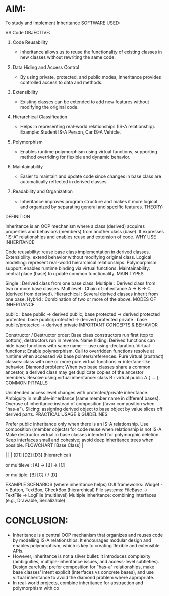 # AIM:

 To study and implement Inheritance
SOFTWARE USED:

VS Code
OBJECTIVE:

1. Code Reusability
   - Inheritance allows us to reuse the functionality of existing classes 
     in new classes without rewriting the same code.

2. Data Hiding and Access Control
   - By using private, protected, and public modes, inheritance provides 
     controlled access to data and methods.

3. Extensibility
   - Existing classes can be extended to add new features 
     without modifying the original code.

4. Hierarchical Classification
   - Helps in representing real-world relationships (IS-A relationship).
     Example: Student IS-A Person, Car IS-A Vehicle.

5. Polymorphism
   - Enables runtime polymorphism using virtual functions, 
     supporting method overriding for flexible and dynamic behavior.

6. Maintainability
   - Easier to maintain and update code since changes in base class 
     are automatically reflected in derived classes.

7. Readability and Organization
   - Inheritance improves program structure and makes it more logical 
     and organized by separating general and specific features.
THEORY:

DEFINITION

Inheritance is an OOP mechanism where a class (derived) acquires properties and behaviors (members) from another class (base). It expresses "IS-A" relationships and enables reuse and extension of code.
WHY USE INHERITANCE

Code reusability: reuse base class implementation in derived classes.
Extensibility: extend behavior without modifying original class.
Logical modelling: represent real-world hierarchical relationships.
Polymorphism support: enables runtime binding via virtual functions.
Maintainability: central place (base) to update common functionality.
MAIN TYPES

Single : Derived class from one base class.
Multiple : Derived class from two or more base classes.
Multilevel : Chain of inheritance A -> B -> C (derived from derived).
Hierarchical : Several derived classes inherit from one base.
Hybrid : Combination of two or more of the above.
MODES OF INHERITANCE

public : base public -> derived public; base protected -> derived protected
protected: base public/protected -> derived protected
private : base public/protected -> derived private
IMPORTANT CONCEPTS & BEHAVIOR

Constructor / Destructor order: Base class constructors run first (top to bottom), destructors run in reverse.
Name hiding: Derived functions can hide base functions with same name — use using-declaration.
Virtual functions: Enable polymorphism. Call to overridden functions resolve at runtime when accessed via base pointers/references.
Pure virtual (abstract) classes: class with one or more pure virtual functions => interface-like behavior.
Diamond problem: When two base classes share a common ancestor, a derived class may get duplicate copies of the ancestor members. Resolve using virtual inheritance: class B : virtual public A { ... };
COMMON PITFALLS

Unintended access level changes with protected/private inheritance.
Ambiguity in multiple-inheritance (same member name in different bases).
Overuse of inheritance instead of composition (favor composition when "has-a").
Slicing: assigning derived object to base object by value slices off derived parts.
PRACTICAL USAGE & GUIDELINES

Prefer public inheritance only when there is an IS-A relationship.
Use composition (member objects) for code reuse when relationship is not IS-A.
Make destructor virtual in base classes intended for polymorphic deletion.
Keep interfaces small and cohesive; avoid deep inheritance trees when possible.
FLOWCHART [Base Class] |

| | | [D1] [D2] [D3] (hierarchical)

or multilevel: [A] -> [B] -> [C]

or multiple: [B] [C] \ / [D]

EXAMPLE SCENARIOS (where inheritance helps)
GUI frameworks: Widget -> Button, TextBox, CheckBox (hierarchical)
File systems: FileBase -> TextFile -> LogFile (multilevel)
Multiple inheritance: combining interfaces (e.g., Drawable, Serializable)
# CONCLUSION:

- Inheritance is a central OOP mechanism that organizes and reuses code by
  modelling IS-A relationships. It encourages modular design and enables
  polymorphism, which is key to creating flexible and extensible APIs.
- However, inheritance is not a silver bullet: it introduces complexity
  (ambiguities, multiple-inheritance issues, and access-level subtleties).
  Design carefully: prefer composition for "has-a" relationships, make base
  classes' intent explicit (interfaces vs concrete bases), and use virtual
  inheritance to avoid the diamond problem where appropriate.
- In real-world projects, combine inheritance for abstraction and polymorphism
  with co
